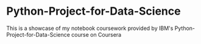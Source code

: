 # Python-Project-for-Data-Science
This is a showcase of my notebook coursework provided by IBM's Python-Project-for-Data-Science course on Coursera
